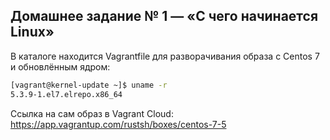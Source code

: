  ## Домашнее задание № 1 — «С чего начинается Linux»

В каталоге находится Vagrantfile для разворачивания образа с Centos 7 и обновлённым ядром:

```bash
[vagrant@kernel-update ~]$ uname -r
5.3.9-1.el7.elrepo.x86_64
```

Ссылка на сам образ в Vagrant Cloud: https://app.vagrantup.com/rustsh/boxes/centos-7-5
